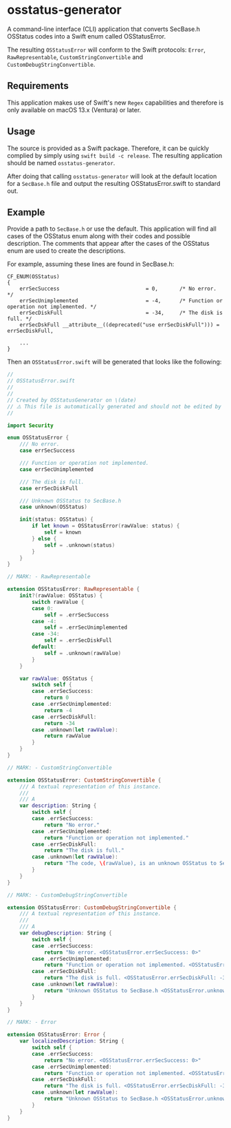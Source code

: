# osstatus-generator

A command-line interface (CLI) application that converts SecBase.h OSStatus
codes into a Swift enum called OSStatusError.

The resulting `OSStatusError` will conform to the Swift protocols: `Error`,
`RawRepresentable`, `CustomStringConvertible` and
`CustomDebugStringConvertible`.

## Requirements

This application makes use of Swift's new `Regex` capabilities and therefore
is only available on macOS 13.x (Ventura) or later.

## Usage

The source is provided as a Swift package. Therefore, it can be quickly complied
by simply using `swift build -c release`. The resulting application should be
named `osstatus-generator`.

After doing that calling `osstatus-generator` will look at the default location
for a `SecBase.h` file and output the resulting OSStatusError.swift to standard
out.

## Example

Provide a path to `SecBase.h` or use the default. This application will find all
cases of the OSStatus enum along with their codes and possible description. The
comments that appear after the cases of the OSStatus enum are used to create the
descriptions.

For example, assuming these lines are found in SecBase.h:

```text
CF_ENUM(OSStatus)
{
    errSecSuccess                            = 0,       /* No error. */
    errSecUnimplemented                      = -4,      /* Function or operation not implemented. */
    errSecDiskFull                           = -34,     /* The disk is full. */
    errSecDskFull __attribute__((deprecated("use errSecDiskFull"))) = errSecDiskFull,
    
    ...
}
```

Then an `OSStatusError.swift` will be generated that looks like the following:

```swift
//
// OSStatusError.swift
//
//
// Created by OSStatusGenerator on \(date)
// ⚠️ This file is automatically generated and should not be edited by hand. ⚠️
//

import Security

enum OSStatusError {
    /// No error.
    case errSecSuccess

    /// Function or operation not implemented.
    case errSecUnimplemented

    /// The disk is full.
    case errSecDiskFull

    /// Unknown OSStatus to SecBase.h
    case unknown(OSStatus)

    init(status: OSStatus) {
        if let known = OSStatusError(rawValue: status) {
            self = known
        } else {
            self = .unknown(status)
        }
    }
}

// MARK: - RawRepresentable

extension OSStatusError: RawRepresentable {
    init?(rawValue: OSStatus) {
        switch rawValue {
        case 0:
            self = .errSecSuccess
        case -4:
            self = .errSecUnimplemented
        case -34:
            self = .errSecDiskFull
        default:
            self = .unknown(rawValue)
        }
    }

    var rawValue: OSStatus {
        switch self {
        case .errSecSuccess:
            return 0
        case .errSecUnimplemented:
            return -4
        case .errSecDiskFull:
            return -34
        case .unknown(let rawValue):
            return rawValue
        }
    }
}

// MARK: - CustomStringConvertible

extension OSStatusError: CustomStringConvertible {
    /// A textual representation of this instance.
    ///
    /// A
    var description: String {
        switch self {
        case .errSecSuccess:
            return "No error."
        case .errSecUnimplemented:
            return "Function or operation not implemented."
        case .errSecDiskFull:
            return "The disk is full."
        case .unknown(let rawValue):
            return "The code, \(rawValue), is an unknown OSStatus to SecBase.h"
        }
    }
}

// MARK: - CustomDebugStringConvertible

extension OSStatusError: CustomDebugStringConvertible {
    /// A textual representation of this instance.
    ///
    /// A
    var debugDescription: String {
        switch self {
        case .errSecSuccess:
            return "No error. <OSStatusError.errSecSuccess: 0>"
        case .errSecUnimplemented:
            return "Function or operation not implemented. <OSStatusError.errSecUnimplemented: -4>"
        case .errSecDiskFull:
            return "The disk is full. <OSStatusError.errSecDiskFull: -34>"
        case .unknown(let rawValue):
            return "Unknown OSStatus to SecBase.h <OSStatusError.unknown: \(rawValue)>"
        }
    }
}

// MARK: - Error

extension OSStatusError: Error {
    var localizedDescription: String {
        switch self {
        case .errSecSuccess:
            return "No error. <OSStatusError.errSecSuccess: 0>"
        case .errSecUnimplemented:
            return "Function or operation not implemented. <OSStatusError.errSecUnimplemented: -4>"
        case .errSecDiskFull:
            return "The disk is full. <OSStatusError.errSecDiskFull: -34>"
        case .unknown(let rawValue):
            return "Unknown OSStatus to SecBase.h <OSStatusError.unknown: \(rawValue)>"
        }
    }
}
```
